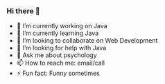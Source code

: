 ### Hi there 👋

- 🔭 I’m currently working on Java
- 🌱 I’m currently learning Java
- 👯 I’m looking to collaborate on Web Development
- 🤔 I’m looking for help with Java
- 💬 Ask me about psychology
- 📫 How to reach me: email/call
- ⚡ Fun fact: Funny sometimes

